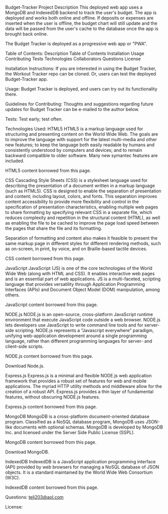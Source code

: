Budget-Tracker
Project Description
This deployed web app uses a MongoDB and IndexedDB backend to track the user's budget. The app is deployed and works both online and offline. If deposits or expenses are inserted when the user is offline, the budget chart will still update and the data will be passed from the user's cache to the database once the app is brought back online.

The Budget Tracker is deployed as a progressive web app or "PWA".

Table of Contents:
Description
Table of Contents
Installation
Usage
Contributing
Tests
Technologies
Collaborators
Questions
License

Installation Instructions:
If you are interested in using the Budget Tracker, the Workout Tracker repo can be cloned. Or, users can test the deployed Budget-Tracker app.

Usage:
Budget Tracker is deployed, and users can try out its functionality there.

Guidelines for Contributing:
Thoughts and suggestions regarding future updates for Budget Tracker can be e-mailed to the author below.

Tests:
Test early; test often.

Technologies Used:
HTML5
HTML5 is a markup language used for structuring and presenting content on the World Wide Web. The goals are to improve the language with support for the latest multi-media and other new features; to keep the language both easily readable by humans and consistently understood by computers and devices; and to remain backward compatible to older software. Many new symantec features are included.

HTML5 content borrowed from this page.

CSS
Cascading Style Sheets (CSS) is a stylesheet language used for describing the presentation of a document written in a markup language (such as HTML5). CSS is designed to enable the separation of presentation and content; including layout, colors, and fonts. This separation improves content accessibility to provide more flexibility and control in the specification of presentation characteristics, enabling multiple web pages to share formatting by specifying relevant CSS in a separate file, which reduces complexity and repetition in the structural content (HTML), as well as enabling the file to be cached to improve the page load speed between the pages that share the file and its formatting.

Separation of formatting and content also makes it feasible to present the same markup page in different styles for different rendering methods, such as on-screen, in print, by voice, and on Braille-based tactile devices.

CSS content borrowed from this page.

JavaScript
JavaScript (JS) is one of the core technologies of the World Wide Web (along with HTML and CSS). It enables interactive web pages and is an essential part of web applications. JS is a multi-faceted, scripting language that provides versatility through Application Programming Interfaces (APIs) and Document Object Model (DOM) manipulation, among others.

JavaScript content borrowed from this page.

NODE.js
NODE.js is an open-source, cross-platform JavaScript runtime environment that execute JavaScript code outside a web browser. NODE.js lets developers use JavaScript to write command line tools and for server-side scripting. NODE.js represents a "Javascript everywhere" paradigm, unifying web-application development around a single programming language, rather than different programming languages for server- and client-side scripts.

NODE.js content borrowed from this page.

Download Node.js.

Express.js
Express.js is a minimal and flexible NODE.js web application framework that provides a robust set of features for web and mobile applications. The myriad HTTP utility methods and middleware allow for the creation of a robust API. Express.js provides a thin layer of fundamental features, without obscuring NODE.js features.

Express.js content borrowed from this page.

MongoDB
MongoDB is a cross-platform document-oriented database program. Classified as a NoSQL database program, MongoDB uses JSON-like documents with optional schemas. MongoDB is developed by MongoDB Inc. and licensed under the Server Side Public License (SSPL).

MongoDB content borrowed from this page.

Download MongoDB.

IndexedDB
IndexedDB is a JavaScript application programming interface (API) provided by web browsers for managing a NoSQL database of JSON objects. It is a standard maintained by the World Wide Web Consortium (W3C).

IndexedDB content borrowed from this page.



Questions:
teli203@aol.com

License:
